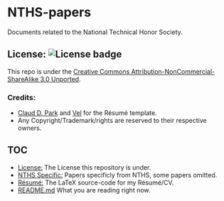# NTHS-papers

Documents related to the National Technical Honor Society.

## License: ![License badge](https://img.shields.io/badge/License-CC%20BY--NC--SA%203.0-blue.svg)

This repo is under the [Creative Commons Attribution-NonCommercial-ShareAlike 3.0 Unported](https://creativecommons.org/licenses/by-nc-sa/3.0/).

### Credits:

- [Claud D. Park](mailto://posquit0.bj@gmail.com) and [Vel](mailto://vel@latextemplates.com) for the Résumé template.
- Any Copyright/Trademark/rights are reserved to their respective owners.

## TOC

- [License:](LICENSE) The License this repository is under.
- [NTHS Specific:](nths-specific) Papers specificly from NTHS, some papers omitted.
- [Résumé:](resume) The LaTeX source-code for my Résumé/CV.
- [README.md](README.md) What you are reading right now.
